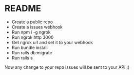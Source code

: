 # README

- Create a public repo
- Create a issues webhook
- Run npm i -g ngrok
- Run ngrok http 3000
- Get ngrok url and set it to your webhook
- Run bundle install
- Run rails db:migrate
- Run rails s

Now any change to your repo issues will be sent to your API ;)
